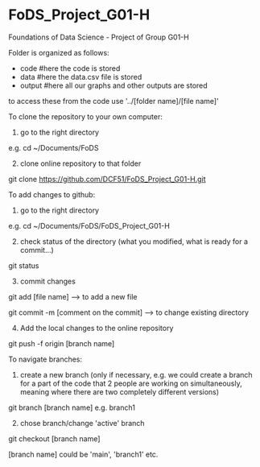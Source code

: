 # FoDS_Project_G01-H
Foundations of Data Science - Project of Group G01-H

Folder is organized as follows:
- code #here the code is stored
- data #here the data.csv file is stored
- output #here all our graphs and other outputs are stored

to access these from the code use '../[folder name]/[file name]'

To clone the repository to your own computer:
1. go to the right directory
  
  e.g. cd ~/Documents/FoDS

2. clone online repository to that folder
  
  git clone https://github.com/DCF51/FoDS_Project_G01-H.git

To add changes to github:
1. go to the right directory
  
  e.g. cd ~/Documents/FoDS/FoDS_Project_G01-H

2. check status of the directory (what you modified, what is ready for a commit...)

  git status

3. commit changes

  git add [file name] --> to add a new file

  git commit -m [comment on the commit] --> to change existing directory 

4. Add the local changes to the online repository

  git push -f origin [branch name]
  
To navigate branches:
1. create a new branch (only if necessary, e.g. we could create a branch for a part of the code that 2 people are working on simultaneously, meaning where there are two completely different versions)

  git branch [branch name] e.g. branch1

2. chose branch/change 'active' branch

  git checkout [branch name]

  [branch name] could be 'main', 'branch1' etc.
